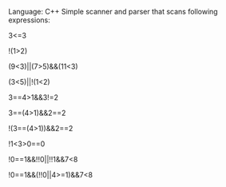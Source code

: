 Language: C++
Simple scanner and parser that scans following expressions: 

3<=3

!(1>2)

(9<3)||(7>5)&&(11<3)

(3<5)||!(1<2)

3==4>1&&3!=2

3==(4>1)&&2==2

!(3==(4>1))&&2==2

!1<3>0==0

!0==1&&!!0||!!1&&7<8

!0==1&&(!!0||4>=1)&&7<8

